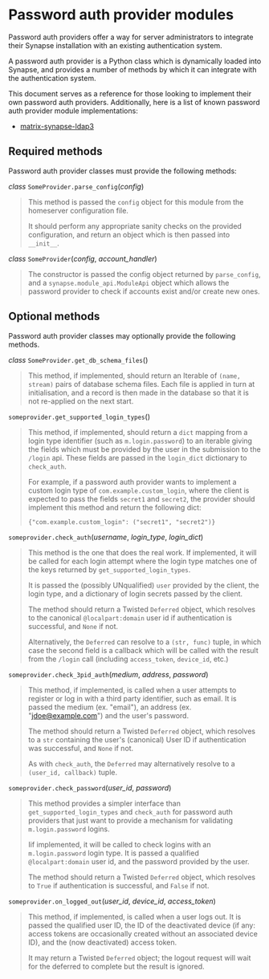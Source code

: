 # Password auth provider modules

Password auth providers offer a way for server administrators to
integrate their Synapse installation with an existing authentication
system.

A password auth provider is a Python class which is dynamically loaded
into Synapse, and provides a number of methods by which it can integrate
with the authentication system.

This document serves as a reference for those looking to implement their
own password auth providers. Additionally, here is a list of known
password auth provider module implementations:

* [matrix-synapse-ldap3](https://github.com/matrix-org/matrix-synapse-ldap3/)

## Required methods

Password auth provider classes must provide the following methods:

*class* `SomeProvider.parse_config`(*config*)

> This method is passed the `config` object for this module from the
> homeserver configuration file.
>
> It should perform any appropriate sanity checks on the provided
> configuration, and return an object which is then passed into
> `__init__`.

*class* `SomeProvider`(*config*, *account_handler*)

> The constructor is passed the config object returned by
> `parse_config`, and a `synapse.module_api.ModuleApi` object which
> allows the password provider to check if accounts exist and/or create
> new ones.

## Optional methods

Password auth provider classes may optionally provide the following
methods.

*class* `SomeProvider.get_db_schema_files`()

> This method, if implemented, should return an Iterable of
> `(name, stream)` pairs of database schema files. Each file is applied
> in turn at initialisation, and a record is then made in the database
> so that it is not re-applied on the next start.

`someprovider.get_supported_login_types`()

> This method, if implemented, should return a `dict` mapping from a
> login type identifier (such as `m.login.password`) to an iterable
> giving the fields which must be provided by the user in the submission
> to the `/login` api. These fields are passed in the `login_dict`
> dictionary to `check_auth`.
>
> For example, if a password auth provider wants to implement a custom
> login type of `com.example.custom_login`, where the client is expected
> to pass the fields `secret1` and `secret2`, the provider should
> implement this method and return the following dict:
>
>     {"com.example.custom_login": ("secret1", "secret2")}

`someprovider.check_auth`(*username*, *login_type*, *login_dict*)

> This method is the one that does the real work. If implemented, it
> will be called for each login attempt where the login type matches one
> of the keys returned by `get_supported_login_types`.
>
> It is passed the (possibly UNqualified) `user` provided by the client,
> the login type, and a dictionary of login secrets passed by the
> client.
>
> The method should return a Twisted `Deferred` object, which resolves
> to the canonical `@localpart:domain` user id if authentication is
> successful, and `None` if not.
>
> Alternatively, the `Deferred` can resolve to a `(str, func)` tuple, in
> which case the second field is a callback which will be called with
> the result from the `/login` call (including `access_token`,
> `device_id`, etc.)

`someprovider.check_3pid_auth`(*medium*, *address*, *password*)

> This method, if implemented, is called when a user attempts to
> register or log in with a third party identifier, such as email. It is
> passed the medium (ex. "email"), an address (ex.
> "<jdoe@example.com>") and the user's password.
>
> The method should return a Twisted `Deferred` object, which resolves
> to a `str` containing the user's (canonical) User ID if
> authentication was successful, and `None` if not.
>
> As with `check_auth`, the `Deferred` may alternatively resolve to a
> `(user_id, callback)` tuple.

`someprovider.check_password`(*user_id*, *password*)

> This method provides a simpler interface than
> `get_supported_login_types` and `check_auth` for password auth
> providers that just want to provide a mechanism for validating
> `m.login.password` logins.
>
> Iif implemented, it will be called to check logins with an
> `m.login.password` login type. It is passed a qualified
> `@localpart:domain` user id, and the password provided by the user.
>
> The method should return a Twisted `Deferred` object, which resolves
> to `True` if authentication is successful, and `False` if not.

`someprovider.on_logged_out`(*user_id*, *device_id*, *access_token*)

> This method, if implemented, is called when a user logs out. It is
> passed the qualified user ID, the ID of the deactivated device (if
> any: access tokens are occasionally created without an associated
> device ID), and the (now deactivated) access token.
>
> It may return a Twisted `Deferred` object; the logout request will
> wait for the deferred to complete but the result is ignored.
